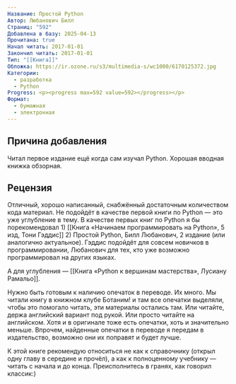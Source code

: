 ```yaml
---
Название: Простой Python
Автор: Любанович Билл
Страниц: "592"
Добавлена в базу: 2025-04-13
Прочитана: true
Начал читать: 2017-01-01
Закончил читать: 2017-01-01
Тип: "[[Книга]]"
Обложка: https://ir.ozone.ru/s3/multimedia-s/wc1000/6170125372.jpg
Категории:
  - разработка
  - Python
Progress: <p><progress max=592 value=592></progress></p>
Формат:
  - бумажная
  - электронная
---
```

## Причина добавления

Читал первое издание ещё когда сам изучал Python. Хорошая вводная книжка обзорная.

## Рецензия

Отличный, хорошо написанный, снабжённый достаточным количеством кода материал. Не подойдёт в качестве первой книги по Python — это уже углубление в тему. В качестве первых книг по Python я бы порекомендовал 1) [[Книга «Начинаем программировать на Python», 5 изд, Тони Гэддис]] 2) Простой Python, Билл Любанович, 2 издание (или аналогично актуальное). Гэддис подойдёт для совсем новичков в программировании, Любанович для тех, кто уже возможно программировал на других языках.

А для углубления — [[Книга «Python к вершинам мастерства»,  Лусиану Рамальо]].

Нужно быть готовым к наличию опечаток в переводе. Их много. Мы читали книгу в книжном клубе Ботаним! и там все опечатки выделяли, чтобы это помогало читать, эти материалы остались там. Или читайте, держа английский вариант под рукой. Или просто читайте на английском. Хотя и в оригинале тоже есть опечатки, хоть и значительно меньше. Впрочем, найденные опечатки в переводе я передам в издательство, возможно они их поправят и будет лучше.

К этой книге рекомендую относиться не как к справочнику (открыл одну главу в середине и прочёл), а как к полноценному учебнику — читать с начала и до конца. Преисполнитесь в гранях, как говорил классик:)  